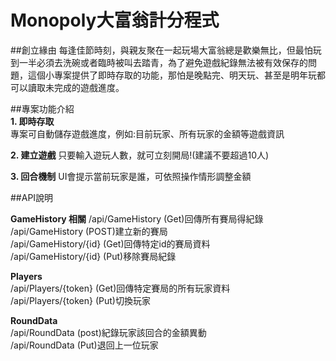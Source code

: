 # Monopoly大富翁計分程式   

  ##創立緣由
    每逢佳節時刻，與親友聚在一起玩場大富翁總是歡樂無比，但最怕玩到一半必須去洗碗或者臨時被叫去踏青，為了避免遊戲紀錄無法被有效保存的問題，這個小專案提供了即時存取的功能，那怕是晚點完、明天玩、甚至是明年玩都可以讀取未完成的遊戲進度。   
  
  ##專案功能介紹   
  **1. 即時存取**   
  專案可自動儲存遊戲進度，例如:目前玩家、所有玩家的金額等遊戲資訊   

  **2. 建立遊戲**
  只要輸入遊玩人數，就可立刻開局!(建議不要超過10人)   

  **3. 回合機制**
  UI會提示當前玩家是誰，可依照操作情形調整金額   

  ##API說明

  **GameHistory 相關**
  /api/GameHistory (Get)回傳所有賽局得紀錄   
  /api/GameHistory (POST)建立新的賽局   
  /api/GameHistory/{id} (Get)回傳特定id的賽局資料   
  /api/GameHistory/{id} (Put)移除賽局紀錄   

  **Players**   
  /api/Players/{token} (Get)回傳特定賽局的所有玩家資料   
  /api/Players/{token} (Put)切換玩家    

  **RoundData**   
  /api/RoundData (post)紀錄玩家該回合的金額異動   
  /api/RoundData (Put)退回上一位玩家   
  
  
